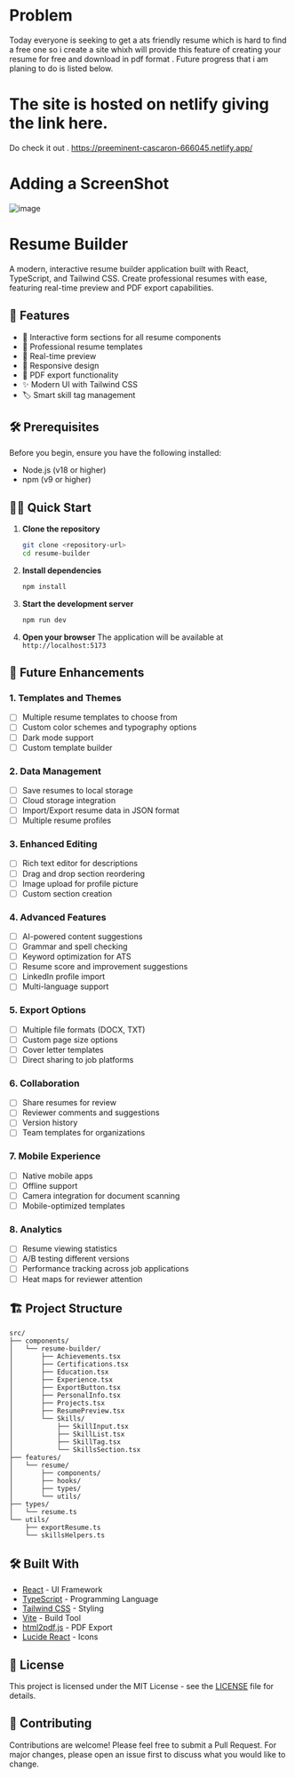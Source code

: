 # Problem
Today everyone is seeking to get a ats friendly resume which is hard to find a free one so i create a site whixh will provide this feature of creating your
resume for free and download in pdf format . Future progress that i am planing  to do is listed below.

# The site is hosted on netlify giving the link here.
Do check it out .
https://preeminent-cascaron-666045.netlify.app/

# Adding a ScreenShot 
![image](https://github.com/user-attachments/assets/dfaa538c-529f-4471-85f5-c146f3cbb176)

# Resume Builder

A modern, interactive resume builder application built with React, TypeScript, and Tailwind CSS. Create professional resumes with ease, featuring real-time preview and PDF export capabilities.

## 🚀 Features

- 📝 Interactive form sections for all resume components
- 👔 Professional resume templates
- 🎨 Real-time preview
- 📱 Responsive design
- 💾 PDF export functionality
- ✨ Modern UI with Tailwind CSS
- 🏷️ Smart skill tag management

## 🛠️ Prerequisites

Before you begin, ensure you have the following installed:
- Node.js (v18 or higher)
- npm (v9 or higher)

## 🏃‍♂️ Quick Start

1. **Clone the repository**
   ```bash
   git clone <repository-url>
   cd resume-builder
   ```

2. **Install dependencies**
   ```bash
   npm install
   ```

3. **Start the development server**
   ```bash
   npm run dev
   ```

4. **Open your browser**
   The application will be available at `http://localhost:5173`

## 🔄 Future Enhancements

### 1. Templates and Themes
- [ ] Multiple resume templates to choose from
- [ ] Custom color schemes and typography options
- [ ] Dark mode support
- [ ] Custom template builder

### 2. Data Management
- [ ] Save resumes to local storage
- [ ] Cloud storage integration
- [ ] Import/Export resume data in JSON format
- [ ] Multiple resume profiles

### 3. Enhanced Editing
- [ ] Rich text editor for descriptions
- [ ] Drag and drop section reordering
- [ ] Image upload for profile picture
- [ ] Custom section creation

### 4. Advanced Features
- [ ] AI-powered content suggestions
- [ ] Grammar and spell checking
- [ ] Keyword optimization for ATS
- [ ] Resume score and improvement suggestions
- [ ] LinkedIn profile import
- [ ] Multi-language support

### 5. Export Options
- [ ] Multiple file formats (DOCX, TXT)
- [ ] Custom page size options
- [ ] Cover letter templates
- [ ] Direct sharing to job platforms

### 6. Collaboration
- [ ] Share resumes for review
- [ ] Reviewer comments and suggestions
- [ ] Version history
- [ ] Team templates for organizations

### 7. Mobile Experience
- [ ] Native mobile apps
- [ ] Offline support
- [ ] Camera integration for document scanning
- [ ] Mobile-optimized templates

### 8. Analytics
- [ ] Resume viewing statistics
- [ ] A/B testing different versions
- [ ] Performance tracking across job applications
- [ ] Heat maps for reviewer attention

## 🏗️ Project Structure

```
src/
├── components/
│   └── resume-builder/
│       ├── Achievements.tsx
│       ├── Certifications.tsx
│       ├── Education.tsx
│       ├── Experience.tsx
│       ├── ExportButton.tsx
│       ├── PersonalInfo.tsx
│       ├── Projects.tsx
│       ├── ResumePreview.tsx
│       └── Skills/
│           ├── SkillInput.tsx
│           ├── SkillList.tsx
│           ├── SkillTag.tsx
│           └── SkillsSection.tsx
├── features/
│   └── resume/
│       ├── components/
│       ├── hooks/
│       ├── types/
│       └── utils/
├── types/
│   └── resume.ts
└── utils/
    ├── exportResume.ts
    └── skillsHelpers.ts
```

## 🛠️ Built With

- [React](https://reactjs.org/) - UI Framework
- [TypeScript](https://www.typescriptlang.org/) - Programming Language
- [Tailwind CSS](https://tailwindcss.com/) - Styling
- [Vite](https://vitejs.dev/) - Build Tool
- [html2pdf.js](https://ekoopmans.github.io/html2pdf.js/) - PDF Export
- [Lucide React](https://lucide.dev/) - Icons

## 📄 License

This project is licensed under the MIT License - see the [LICENSE](LICENSE) file for details.

## 🤝 Contributing

Contributions are welcome! Please feel free to submit a Pull Request. For major changes, please open an issue first to discuss what you would like to change.
